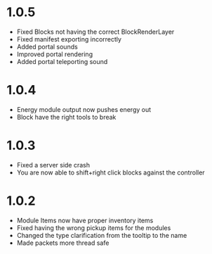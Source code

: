 # 1.0.5
+ Fixed Blocks not having the correct BlockRenderLayer
+ Fixed manifest exporting incorrectly
+ Added portal sounds
+ Improved portal rendering
+ Added portal teleporting sound

# 1.0.4
+ Energy module output now pushes energy out
+ Block have the right tools to break

# 1.0.3
+ Fixed a server side crash
+ You are now able to shift+right click blocks against the controller

# 1.0.2
+ Module Items now have proper inventory items
+ Fixed having the wrong pickup items for the modules
+ Changed the type clarification from the tooltip to the name
+ Made packets more thread safe